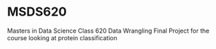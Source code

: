 # MSDS620
Masters in Data Science Class 620 Data Wrangling
Final Project for the course looking at protein classification
